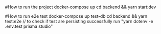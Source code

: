 #How to run the project 
    docker-compose up cd backend && yarn start:dev 

#How to run e2e test 
    docker-compose up test-db cd backend && yarn test:e2e 
// to check if test are persisting successfully run 
    "yarn dotenv -e .env.test prisma studio"